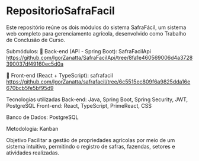 ﻿# RepositorioSafraFacil

Este repositório reúne os dois módulos do sistema SafraFácil, um sistema web completo para gerenciamento agrícola, desenvolvido como Trabalho de Conclusão de Curso.

Submódulos:
🔗 Back-end (API - Spring Boot):
SafraFacilApi
https://github.com/IgorZanatta/SafraFacilApi/tree/8fa1e460569006d4a3728390037df49160ec5d0a

🔗 Front-end (React + TypeScript):
safrafacil
https://github.com/IgorZanatta/safrafacil/tree/6c5515ec809f6a9825dda16e670bcb5fe5bf95d9

Tecnologias utilizadas
Back-end: Java, Spring Boot, Spring Security, JWT, PostgreSQL
Front-end: React, TypeScript, PrimeReact, CSS

Banco de Dados: PostgreSQL

Metodologia: Kanban

Objetivo
Facilitar a gestão de propriedades agrícolas por meio de um sistema intuitivo, permitindo o registro de safras, fazendas, setores e atividades realizadas.

